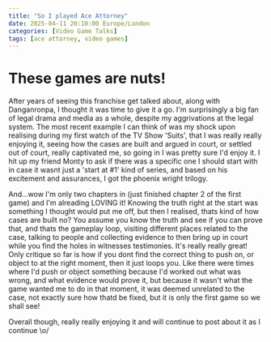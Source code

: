 ```yaml
---
title: "So I played Ace Attorney"
date: 2025-04-11 20:10:00 Europe/London
categories: [Video Game Talks]
tags: [ace attorney, video games]
---
```


# These games are nuts!

After years of seeing this franchise get talked about, along with Danganronpa, I thought it was time to give it a go. I'm surprisingly a big fan of legal drama and media as a whole, despite my aggrivations at the legal system. The most recent example I can think of was my shock upon realising during my first watch of the TV Show 'Suits', that I was really really enjoying it, seeing how the cases are built and argued in court, or settled out of court, really captivated me, so going in I was pretty sure I'd enjoy it.
I hit up my friend Monty to ask if there was a specific one I should start with in case it wasnt just a 'start at #1' kind of series, and based on his excitement and assurances, I got the phoenix wright trilogy.

And...wow
I'm only two chapters in (just finished chapter 2 of the first game) and I'm alreading LOVING it! Knowing the truth right at the start was something I thought would put me off, but then I realised, thats kind of how cases are built no? You assume you know the truth and see if you can prove that, and thats the gameplay loop, visiting different places related to the case, talking to people and collecting evidence to then bring up in court while you find the holes in witnesses testimonies. It's really really great!
Only critique so far is how if you dont find the correct thing to push on, or object to at the right moment, then it just loops you. Like there were times where I'd push or object something because I'd worked out what was wrong, and what evidence would prove it, but because it wasn't what the game wanted me to do in that moment, it was deemed unrelated to the case, not exactly sure how thatd be fixed, but it is only the first game so we shall see!

Overall though, really really enjoying it and will continue to post about it as I continue \o/
